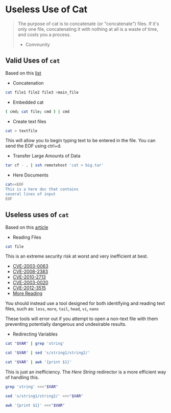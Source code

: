 # Useless Use of Cat

> The purpose of cat is to concatenate (or "concatenate") files. If it's only one file, concatenating it with nothing at
> all is a waste of time, and costs you a process.
> - Community

## Valid Uses of `cat`

Based on this [list](https://www.in-ulm.de/~mascheck/various/uuoc/)

* Concatenation

``` bash
cat file1 file2 file3 >main_file
```

* Embedded cat

``` bash
( cmd; cat file; cmd ) | cmd
```

* Create text files

``` bash
cat > textfile
```

This will allow you to begin typing text to be entered in the file.  You can send the EOF using ctrl+d.

* Transfer Large Amounts of Data

``` bash
tar cf - . | ssh remotehost 'cat > big.tar'
```

* Here Documents

``` bash
cat<<EOF
This is a here doc that contains
several lines of input
EOF
```

## Useless uses of `cat`

Based on this [article](http://porkmail.org/era/unix/award.html)

* Reading Files

``` bash
cat file
```

This is an extreme security risk at worst and very inefficient at best.

* [CVE-2003-0063](https://nvd.nist.gov/vuln/detail/CVE-2003-0063)
* [CVE-2008-2383](https://nvd.nist.gov/vuln/detail/CVE-2008-2383)
* [CVE-2010-2713](https://nvd.nist.gov/vuln/detail/CVE-2010-2713)
* [CVE-2003-0020](https://nvd.nist.gov/vuln/detail/CVE-2003-0020)
* [CVE-2012-3515](https://bugzilla.redhat.com/show_bug.cgi?id=CVE-2012-3515)
* [More Reading](https://www.securityfocus.com/archive/1/archive/1/508830/100/0/threaded)

You should instead use a tool designed for both identifying and reading text files, such as:
`less`, `more`, `tail`, `head`, `vi`, `nano`

These tools will error out if you attempt to open a non-text file with them preventing potentially dangerous and
undesirable results.

* Redirecting Variables

``` bash
cat "$VAR" | grep 'string'

cat "$VAR" | sed 's/string1/string2/'

cat "$VAR" | awk '{print $1}'
```

This is just an inefficiency.  The _Here String_ redirector is a more efficient way of handling this.

``` bash
grep 'string' <<<"$VAR"

sed 's/string1/string2/' <<<"$VAR"

awk '{print $1}' <<<"$VAR"
```
